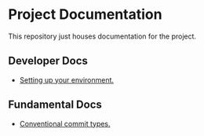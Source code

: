 # Project Documentation
This repository just houses documentation for the project.

## Developer Docs

- [Setting up your environment.](./developer/environment-setup.md)

## Fundamental Docs

- [Conventional commit types.](./fundamentals/commit-types.md)